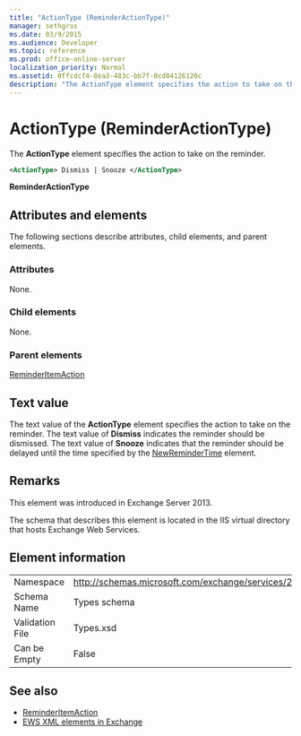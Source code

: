 ```yaml
---
title: "ActionType (ReminderActionType)"
manager: sethgros
ms.date: 03/9/2015
ms.audience: Developer
ms.topic: reference
ms.prod: office-online-server
localization_priority: Normal
ms.assetid: 0ffcdcf4-8ea3-483c-bb7f-0cd84126120c
description: "The ActionType element specifies the action to take on the reminder."
---
```


# ActionType (ReminderActionType)

The **ActionType** element specifies the action to take on the reminder. 
  
```XML
<ActionType> Dismiss | Snooze </ActionType>
```

 **ReminderActionType**
## Attributes and elements

The following sections describe attributes, child elements, and parent elements.
  
### Attributes

None.
  
### Child elements

None.
  
### Parent elements

[ReminderItemAction](reminderitemaction.md)
  
## Text value

The text value of the **ActionType** element specifies the action to take on the reminder. The text value of **Dismiss** indicates the reminder should be dismissed. The text value of **Snooze** indicates that the reminder should be delayed until the time specified by the [NewReminderTime](newremindertime.md) element. 
  
## Remarks

This element was introduced in Exchange Server 2013.
  
The schema that describes this element is located in the IIS virtual directory that hosts Exchange Web Services.
  
## Element information

|||
|:-----|:-----|
|Namespace  <br/> |http://schemas.microsoft.com/exchange/services/2006/types  <br/> |
|Schema Name  <br/> |Types schema  <br/> |
|Validation File  <br/> |Types.xsd  <br/> |
|Can be Empty  <br/> |False  <br/> |
   
## See also

- [ReminderItemAction](reminderitemaction.md)
- [EWS XML elements in Exchange](ews-xml-elements-in-exchange.md)

